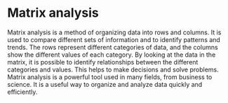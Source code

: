# Matrix analysis

Matrix analysis is a method of organizing data into rows and columns. It is used to compare different sets of information and to identify patterns and trends. The rows represent different categories of data, and the columns show the different values of each category. By looking at the data in the matrix, it is possible to identify relationships between the different categories and values. This helps to make decisions and solve problems. Matrix analysis is a powerful tool used in many fields, from business to science. It is a useful way to organize and analyze data quickly and efficiently.
